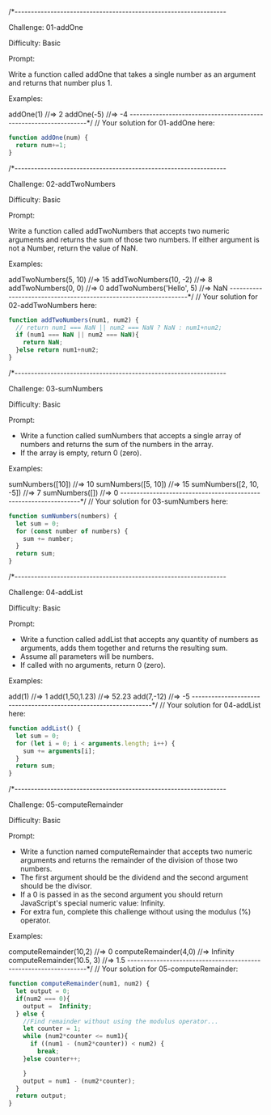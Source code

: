 /*-----------------------------------------------------------------

Challenge: 01-addOne

Difficulty: Basic

Prompt:

Write a function called addOne that takes a single number as an argument and returns that number plus 1.

Examples:

addOne(1) //=> 2
addOne(-5) //=> -4
-----------------------------------------------------------------*/
// Your solution for 01-addOne here:

```javascript
function addOne(num) {
  return num+=1;
}
```


/*-----------------------------------------------------------------

Challenge: 02-addTwoNumbers

Difficulty: Basic  

Prompt:

Write a function called addTwoNumbers that accepts two numeric arguments and returns the sum of those two numbers.
If either argument is not a Number, return the value of NaN.

Examples:

addTwoNumbers(5, 10) //=> 15
addTwoNumbers(10, -2) //=> 8
addTwoNumbers(0, 0) //=> 0
addTwoNumbers('Hello', 5) //=> NaN
-----------------------------------------------------------------*/
// Your solution for 02-addTwoNumbers here:
```javascript
function addTwoNumbers(num1, num2) {
  // return num1 === NaN || num2 === NaN ? NaN : num1+num2;
  if (num1 === NaN || num2 === NaN){
    return NaN; 
  }else return num1+num2;
}
```




/*-----------------------------------------------------------------

Challenge: 03-sumNumbers

Difficulty: Basic  

Prompt:

- Write a function called sumNumbers that accepts a single array of numbers and returns the sum of the numbers in the array.
- If the array is empty, return 0 (zero).

Examples:

sumNumbers([10]) //=> 10
sumNumbers([5, 10]) //=> 15
sumNumbers([2, 10, -5]) //=> 7
sumNumbers([]) //=> 0
-----------------------------------------------------------------*/
// Your solution for 03-sumNumbers here:

```javascript
function sumNumbers(numbers) {
  let sum = 0;
  for (const number of numbers) {
    sum += number;
  }
  return sum;
}
```

/*-----------------------------------------------------------------

Challenge: 04-addList

Difficulty: Basic

Prompt:

- Write a function called addList that accepts any quantity of numbers as arguments, adds them together and returns the resulting sum.
- Assume all parameters will be numbers.
- If called with no arguments, return 0 (zero).

Examples:

add(1) //=> 1
add(1,50,1.23) //=> 52.23
add(7,-12) //=> -5
-----------------------------------------------------------------*/
// Your solution for 04-addList here:
```javascript
function addList() {
  let sum = 0;
  for (let i = 0; i < arguments.length; i++) {
    sum += arguments[i];
  }
  return sum;
}
```

/*-----------------------------------------------------------------

Challenge: 05-computeRemainder

Difficulty: Basic

Prompt:

- Write a function named computeRemainder that accepts two numeric arguments and returns the remainder of the division of those two numbers.
- The first argument should be the dividend and the second argument should be the divisor.
- If a 0 is passed in as the second argument you should return JavaScript's special numeric value: Infinity.
- For extra fun, complete this challenge without using the modulus (%) operator.

Examples:

computeRemainder(10,2) //=> 0
computeRemainder(4,0) //=> Infinity
computeRemainder(10.5, 3) //=> 1.5
-----------------------------------------------------------------*/
// Your solution for 05-computeRemainder:
```javascript
function computeRemainder(num1, num2) {
  let output = 0;
  if(num2 === 0){
    output =  Infinity;
  } else {
    //Find remainder without using the modulus operator...
    let counter = 1;
    while (num2*counter <= num1){
      if ((num1 - (num2*counter)) < num2) {
        break;
    }else counter++;

    }
    output = num1 - (num2*counter);
  }
  return output;
}
```
